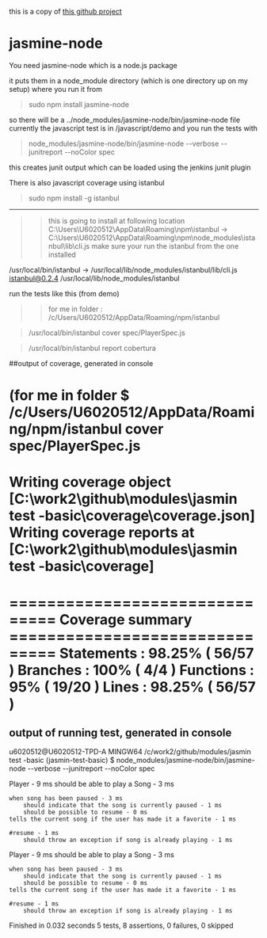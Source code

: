this is a copy of [this github project](https://github.com/JeremyMarshall/jasmine-node)

jasmine-node
============

You  need jasmine-node which is a node.js package

it puts them in a node_module directory (which is one directory up on my setup) where you run it from

>sudo npm install jasmine-node

so there will be a ../node_modules/jasmine-node/bin/jasmine-node file
currently the javascript test is in <src>/javascript/demo
and you run the tests with

>node_modules/jasmine-node/bin/jasmine-node --verbose --junitreport --noColor  spec

this creates junit output which can be loaded using the jenkins junit plugin

There is also javascript coverage using istanbul

>sudo npm install -g istanbul


-----
>> this is going to install at following location 
>>C:\Users\U6020512\AppData\Roaming\npm\istanbul -> C:\Users\U6020512\AppData\Roaming\npm\node_modules\istanbul\lib\cli.js
make sure your run the istanbul from the one installed

/usr/local/bin/istanbul -> /usr/local/lib/node_modules/istanbul/lib/cli.js
istanbul@0.2.4 /usr/local/lib/node_modules/istanbul


run the tests like this (from demo)
>>for me in folder : /c/Users/U6020512/AppData/Roaming/npm/istanbul

>/usr/local/bin/istanbul cover spec/PlayerSpec.js

>/usr/local/bin/istanbul report cobertura

##output of coverage, generated in console

(for me in folder $ /c/Users/U6020512/AppData/Roaming/npm/istanbul cover spec/PlayerSpec.js
=============================================================================
Writing coverage object [C:\work2\github\modules\jasmin test -basic\coverage\coverage.json]
Writing coverage reports at [C:\work2\github\modules\jasmin test -basic\coverage]
=============================================================================

=============================== Coverage summary ===============================
Statements   : 98.25% ( 56/57 )
Branches     : 100% ( 4/4 )
Functions    : 95% ( 19/20 )
Lines        : 98.25% ( 56/57 )
================================================================================



## output of running test, generated in console

u6020512@U6020512-TPD-A MINGW64 /c/work2/github/modules/jasmin test -basic (jasmin-test-basic)
$ node_modules/jasmine-node/bin/jasmine-node --verbose --junitreport --noColor spec

Player - 9 ms
    should be able to play a Song - 3 ms

    when song has been paused - 3 ms
        should indicate that the song is currently paused - 1 ms
        should be possible to resume - 0 ms
    tells the current song if the user has made it a favorite - 1 ms

    #resume - 1 ms
        should throw an exception if song is already playing - 1 ms

Player - 9 ms
    should be able to play a Song - 3 ms

    when song has been paused - 3 ms
        should indicate that the song is currently paused - 1 ms
        should be possible to resume - 0 ms
    tells the current song if the user has made it a favorite - 1 ms

    #resume - 1 ms
        should throw an exception if song is already playing - 1 ms

Finished in 0.032 seconds
5 tests, 8 assertions, 0 failures, 0 skipped
